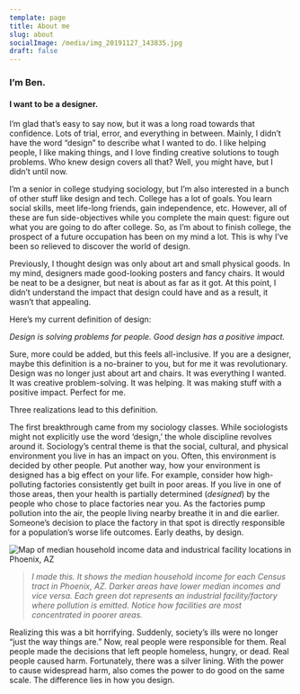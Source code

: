 ```yaml
---
template: page
title: About me
slug: about
socialImage: /media/img_20191127_143835.jpg
draft: false
---
```

### I’m Ben.

#### I want to be a designer. 

I’m glad that’s easy to say now, but it was a long road towards that confidence. Lots of trial, error, and everything in between. Mainly, I didn’t have the word “design” to describe what I wanted to do. I like helping people, I like making things, and I love finding creative solutions to tough problems. Who knew design covers all that? Well, you might have, but I didn’t until now.

I’m a senior in college studying sociology, but I’m also interested in a bunch of other stuff like design and tech. College has a lot of goals. You learn social skills, meet life-long friends, gain independence, etc. However, all of these are fun side-objectives while you complete the main quest: figure out what you are going to do after college. So, as I’m about to finish college, the prospect of a future occupation has been on my mind a lot. This is why I’ve been so relieved to discover the world of design.

Previously, I thought design was only about art and small physical goods. In my mind, designers made good-looking posters and fancy chairs. It would be neat to be a designer, but neat is about as far as it got. At this point, I didn’t understand the impact that design could have and as a result, it wasn’t that appealing.

Here’s my current definition of design:

*Design is solving problems for people. Good design has a positive impact.* 

Sure, more could be added, but this feels all-inclusive. If you are a designer, maybe this definition is a no-brainer to you, but for me it was revolutionary. Design was no longer just about art and chairs. It was everything I wanted. It was creative problem-solving. It was helping. It was making stuff with a positive impact. Perfect for me.

Three realizations lead to this definition.

The first breakthrough came from my sociology classes. While sociologists might not explicitly use the word ‘design,’ the whole discipline revolves around it. Sociology’s central theme is that the social, cultural, and physical environment you live in has an impact on you. Often, this environment is decided by other people. Put another way, how your environment is designed has a big effect on your life. For example, consider how high-polluting factories consistently get built in poor areas. If you live in one of those areas, then your health is partially determined (*designed*) by the people who chose to place factories near you. As the factories pump pollution into the air, the people living nearby breathe it in and die earlier. Someone’s decision to place the factory in that spot is directly responsible for a population’s worse life outcomes. Early deaths, by design.

![Map of median household income data and industrical facility locations in Phoenix, AZ](/media/azfactoriesmhi.png "Map of median household income data and industrical facility locations in Phoenix, AZ")

> *I made this. It shows the median household income for each Census tract in Phoenix, AZ. Darker areas have lower median incomes and vice versa. Each green dot represents an industrial facility/factory where pollution is emitted. Notice how facilities are most concentrated in poorer areas.*

Realizing this was a bit horrifying. Suddenly, society’s ills were no longer “just the way things are.” Now, real people were responsible for them. Real people made the decisions that left people homeless, hungry, or dead. Real people caused harm. Fortunately, there was a silver lining. With the power to cause widespread harm, also comes the power to do good on the same scale. The difference lies in how you design.